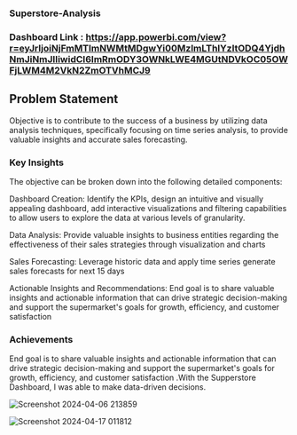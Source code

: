 ### Superstore-Analysis
### Dashboard Link : https://app.powerbi.com/view?r=eyJrIjoiNjFmMTlmNWMtMDgwYi00MzlmLThlYzItODQ4YjdhNmJiNmJlIiwidCI6ImRmODY3OWNkLWE4MGUtNDVkOC05OWFjLWM4M2VkN2ZmOTVhMCJ9
## Problem Statement
Objective is to contribute to the success of a business by utilizing data analysis techniques, specifically focusing on time series analysis, to provide valuable insights and accurate sales forecasting.
### Key Insights

The objective can be broken down into the following detailed components:

Dashboard Creation: Identify the KPIs, design an intuitive and visually appealing dashboard, add interactive visualizations and filtering capabilities to allow users to explore the data at various levels of granularity.

Data Analysis: Provide valuable insights to business entities regarding the effectiveness of their sales strategies through visualization and charts

Sales Forecasting: Leverage historic data and apply time series generate sales forecasts for next 15 days

Actionable Insights and Recommendations: End goal is to share valuable insights and actionable information that can drive strategic decision-making and support the supermarket's goals for growth, efficiency, and customer satisfaction

 ### Achievements
 End goal is to share valuable insights and actionable information that can drive strategic decision-making and support the supermarket's goals for growth, efficiency, and customer satisfaction .With the Supperstore Dashboard, I was able to make data-driven decisions.

![Screenshot 2024-04-06 213859](https://github.com/avilipsa12/Superstore-Analysis/assets/167240859/3ada6694-4c6d-40f5-ad0d-b7d23910d017)

![Screenshot 2024-04-17 011812](https://github.com/avilipsa12/Superstore-Analysis/assets/167240859/20f30e33-10b9-4c8a-b781-c183e7ae7dc8)


